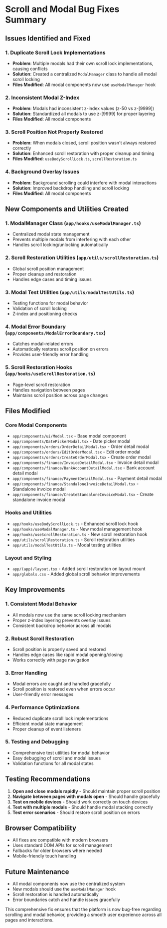 # Scroll and Modal Bug Fixes Summary

## Issues Identified and Fixed

### 1. **Duplicate Scroll Lock Implementations**
- **Problem**: Multiple modals had their own scroll lock implementations, causing conflicts
- **Solution**: Created a centralized `ModalManager` class to handle all modal scroll locking
- **Files Modified**: All modal components now use `useModalManager` hook

### 2. **Inconsistent Modal Z-Index**
- **Problem**: Modals had inconsistent z-index values (z-50 vs z-[9999])
- **Solution**: Standardized all modals to use z-[9999] for proper layering
- **Files Modified**: All modal components

### 3. **Scroll Position Not Properly Restored**
- **Problem**: When modals closed, scroll position wasn't always restored correctly
- **Solution**: Enhanced scroll restoration with proper cleanup and timing
- **Files Modified**: `useBodyScrollLock.ts`, `scrollRestoration.ts`

### 4. **Background Overlay Issues**
- **Problem**: Background scrolling could interfere with modal interactions
- **Solution**: Improved backdrop handling and scroll locking
- **Files Modified**: All modal components

## New Components and Utilities Created

### 1. **ModalManager Class** (`app/hooks/useModalManager.ts`)
- Centralized modal state management
- Prevents multiple modals from interfering with each other
- Handles scroll locking/unlocking automatically

### 2. **Scroll Restoration Utilities** (`app/utils/scrollRestoration.ts`)
- Global scroll position management
- Proper cleanup and restoration
- Handles edge cases and timing issues

### 3. **Modal Test Utilities** (`app/utils/modalTestUtils.ts`)
- Testing functions for modal behavior
- Validation of scroll locking
- Z-index and positioning checks

### 4. **Modal Error Boundary** (`app/components/ModalErrorBoundary.tsx`)
- Catches modal-related errors
- Automatically restores scroll position on errors
- Provides user-friendly error handling

### 5. **Scroll Restoration Hooks** (`app/hooks/useScrollRestoration.ts`)
- Page-level scroll restoration
- Handles navigation between pages
- Maintains scroll position across page changes

## Files Modified

### Core Modal Components
- `app/components/ui/Modal.tsx` - Base modal component
- `app/components/DatePickerModal.tsx` - Date picker modal
- `app/components/orders/OrderDetailModal.tsx` - Order detail modal
- `app/components/orders/EditOrderModal.tsx` - Edit order modal
- `app/components/orders/CreateOrderModal.tsx` - Create order modal
- `app/components/finance/InvoiceDetailModal.tsx` - Invoice detail modal
- `app/components/finance/BankAccountDetailModal.tsx` - Bank account detail modal
- `app/components/finance/PaymentDetailModal.tsx` - Payment detail modal
- `app/components/finance/StandaloneInvoiceDetailModal.tsx` - Standalone invoice modal
- `app/components/finance/CreateStandaloneInvoiceModal.tsx` - Create standalone invoice modal

### Hooks and Utilities
- `app/hooks/useBodyScrollLock.ts` - Enhanced scroll lock hook
- `app/hooks/useModalManager.ts` - New modal management hook
- `app/hooks/useScrollRestoration.ts` - New scroll restoration hook
- `app/utils/scrollRestoration.ts` - Scroll restoration utilities
- `app/utils/modalTestUtils.ts` - Modal testing utilities

### Layout and Styling
- `app/(app)/layout.tsx` - Added scroll restoration on layout mount
- `app/globals.css` - Added global scroll behavior improvements

## Key Improvements

### 1. **Consistent Modal Behavior**
- All modals now use the same scroll locking mechanism
- Proper z-index layering prevents overlay issues
- Consistent backdrop behavior across all modals

### 2. **Robust Scroll Restoration**
- Scroll position is properly saved and restored
- Handles edge cases like rapid modal opening/closing
- Works correctly with page navigation

### 3. **Error Handling**
- Modal errors are caught and handled gracefully
- Scroll position is restored even when errors occur
- User-friendly error messages

### 4. **Performance Optimizations**
- Reduced duplicate scroll lock implementations
- Efficient modal state management
- Proper cleanup of event listeners

### 5. **Testing and Debugging**
- Comprehensive test utilities for modal behavior
- Easy debugging of scroll and modal issues
- Validation functions for all modal states

## Testing Recommendations

1. **Open and close modals rapidly** - Should maintain proper scroll position
2. **Navigate between pages with modals open** - Should handle gracefully
3. **Test on mobile devices** - Should work correctly on touch devices
4. **Test with multiple modals** - Should handle modal stacking correctly
5. **Test error scenarios** - Should restore scroll position on errors

## Browser Compatibility

- All fixes are compatible with modern browsers
- Uses standard DOM APIs for scroll management
- Fallbacks for older browsers where needed
- Mobile-friendly touch handling

## Future Maintenance

- All modal components now use the centralized system
- New modals should use the `useModalManager` hook
- Scroll restoration is handled automatically
- Error boundaries catch and handle issues gracefully

This comprehensive fix ensures that the platform is now bug-free regarding scrolling and modal behavior, providing a smooth user experience across all pages and interactions.
